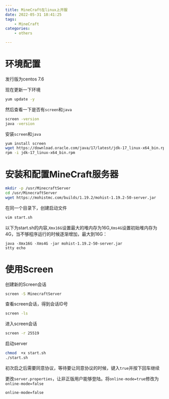 ```yaml
---
title: MineCraft在linux上开服
date: 2022-05-31 18:41:25
tags:
    - MineCraft
categories:
    - others

---
```




# 环境配置

发行版为centos 7.6

现在更新一下环境

```bash
yum update -y
```

然后查看一下是否有`screen`和`java`

```bash
screen -version
java -version
```

安装`screen`和`java`

```bash
yum install screen
wget https://download.oracle.com/java/17/latest/jdk-17_linux-x64_bin.rpm
rpm -i jdk-17_linux-x64_bin.rpm
```

<!--more-->

# 安装和配置MineCraft服务器

```bash
mkdir -p /usr/MinecraftServer
cd /usr/MinecraftServer
wget https://mohistmc.com/builds/1.19.2/mohist-1.19.2-50-server.jar
```

在同一个目录下，创建启动文件

```bash
vim start.sh
```

以下为start.sh的内容,`Xmx16G`设置最大的堆内存为16G,`Xms4G`设置初始堆内存为4G，当不够程序运行的时候逐渐增加，最大到16G：

```
java -Xmx16G -Xms4G -jar mohist-1.19.2-50-server.jar
stty echo
```

# 使用Screen

创建新的Screen会话

```bash
screen -S MinecraftServer
```

查看screen会话，得到会话ID号

```bash
screen -ls
```

进入screen会话

```bash
screen -r 25519
```

启动server

```bash
chmod  +x start.sh
./start.sh
```

初次启之后需要同意协议，等待要让同意协议的时候，键入`true`并按下回车继续

更改`server.properties`，让非正版用户能够登陆。将`online-mode=true`修改为`online-mode=false`

```bash
online-mode=false
```